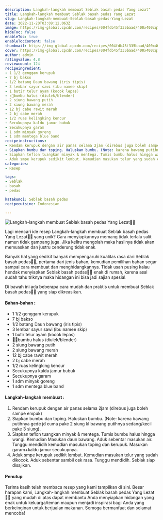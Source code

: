 ```yaml
---
description: Langkah-langkah membuat Seblak basah pedas Yang Lezat"
title: Langkah-langkah membuat Seblak basah pedas Yang Lezat
slug: Langkah-langkah-membuat-Seblak-basah-pedas-Yang-Lezat
date: 2022-11-20T03:09:12.063Z
image: https://img-global.cpcdn.com/recipes/004fdb45f335baad/400x400cq70/photo.jpg
hideToc: false
enableToc: true
enableTocContent: false
thumbnail: https://img-global.cpcdn.com/recipes/004fdb45f335baad/400x400cq70/photo.jpg
cover: https://img-global.cpcdn.com/recipes/004fdb45f335baad/400x400cq70/photo.jpg
author: admin
ratingvalue: 4.8
reviewcount: 124
recipeingredient:
- 1 1/2 genggam kerupuk
- 7 bj bakso
- 1/2 batang Daun bawang (iris tipis)
- 3 lembar sayur sawi (ibu namee skip)
- 1 butir telur ayam (kocok lepas)
- ✌🏻bumbu halus (diulek/blender)
- 2 siung bawang putih
- 2 siung bawang merah
- 12 bj cabe rawit merah
- 2 bj cabe merah
- 1/2 ruas kelingking kencur
- Secukupnya kaldu jamur bubuk
- Secukupnya garam
- 1 sdm minyak goreng
- 1 sdm mentega blue band
recipeinstructions:
- Rendam kerupuk dengan air panas selama 2jam (direbus juga boleh sampe empuk)
- Siapkan bumbu dan toping. Haluskan bumbu. (Note: karena bawang putihnya gede jd cuma pake 2 siung kl bawang putihnya sedang/kecil pake 3 siung).
- Siapkan teflon tuangkan minyak & mentega. Tumis bumbu halus hingga wangi. Kemudian Masukan daun bawang. Aduk sebentar masukan air. Tunggu mendidih kemudian masukan toping dan kerupuk. Masukan garam+kaldu jamur secukupnya.
- Aduk smpe kerupuk sedikit lembut. Kemudian masukan telur yang sudah dikocok. Aduk sebentar sambil cek rasa. Tunggu mendidih. Seblak siap disajikan.
categories:
- Resep

tags:
- Seblak
- basah
- pedas

katakunci: Seblak basah pedas
recipecuisine: Indonesian

---
```


![Langkah-langkah membuat Seblak basah pedas Yang Lezat👩‍🍳](https://img-global.cpcdn.com/recipes/004fdb45f335baad/400x400cq70/photo.jpg)

Lagi mencari ide resep Langkah-langkah membuat Seblak basah pedas Yang Lezat👩‍🍳 yang unik? Cara menyiapkannya memang tidak terlalu sulit namun tidak gampang juga. Jika keliru mengolah maka hasilnya tidak akan memuaskan dan justru cenderung tidak enak.

Banyak hal yang sedikit banyak mempengaruhi kualitas rasa dari Seblak basah pedas👩‍🍳, pertama dari jenis bahan, kemudian pemilihan bahan segar sampai cara membuat dan menghidangkannya. Tidak usah pusing kalau hendak menyiapkan Seblak basah pedas👩‍🍳 enak di rumah, karena asal sudah tahu triknya maka hidangan ini bisa jadi sajian spesial.

Di bawah ini ada beberapa cara mudah dan praktis untuk membuat Seblak basah pedas👩‍🍳 yang siap dikreasikan.

<!--inarticleads1-->

#### Bahan-bahan :

- 1 1/2 genggam kerupuk
- 7 bj bakso
- 1/2 batang Daun bawang (iris tipis)
- 3 lembar sayur sawi (ibu namee skip)
- 1 butir telur ayam (kocok lepas)
- ✌🏻bumbu halus (diulek/blender)
- 2 siung bawang putih
- 2 siung bawang merah
- 12 bj cabe rawit merah
- 2 bj cabe merah
- 1/2 ruas kelingking kencur
- Secukupnya kaldu jamur bubuk
- Secukupnya garam
- 1 sdm minyak goreng
- 1 sdm mentega blue band

<!--inarticleads2-->

#### Langkah-langkah membuat :

1. Rendam kerupuk dengan air panas selama 2jam (direbus juga boleh sampe empuk)
1. Siapkan bumbu dan toping. Haluskan bumbu. (Note: karena bawang putihnya gede jd cuma pake 2 siung kl bawang putihnya sedang/kecil pake 3 siung).
1. Siapkan teflon tuangkan minyak & mentega. Tumis bumbu halus hingga wangi. Kemudian Masukan daun bawang. Aduk sebentar masukan air. Tunggu mendidih kemudian masukan toping dan kerupuk. Masukan garam+kaldu jamur secukupnya.
1. Aduk smpe kerupuk sedikit lembut. Kemudian masukan telur yang sudah dikocok. Aduk sebentar sambil cek rasa. Tunggu mendidih. Seblak siap disajikan.

#### Penutup

Terima kasih telah membaca resep yang kami tampilkan di sini. Besar harapan kami, Langkah-langkah membuat Seblak basah pedas Yang Lezat👩‍🍳 yang mudah di atas dapat membantu Anda menyiapkan hidangan yang enak untuk keluarga/teman maupun menjadi inspirasi bagi Anda yang berkeinginan untuk berjualan makanan. Semoga bermanfaat dan selamat mencoba!